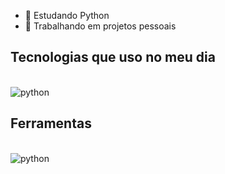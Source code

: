 
- 🌱 Estudando Python
- 🔭 Trabalhando em projetos pessoais

## Tecnologias que uso no meu dia 
<div style="display: inline_block"><br/>
    <img align="center" alt="python" src="https://img.shields.io/badge/Python-3776AB?style=for-the-badge&logo=python&logoColor=white" />
</div>

## Ferramentas
<div style="display: inline_block"><br/>
    <img align="center" alt="python" src="https://img.shields.io/badge/Visual_Studio_Code-0078D4?style=for-the-badge&logo=visual%20studio%20code&logoColor=white" />
</div>

